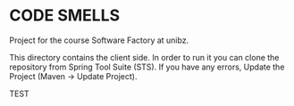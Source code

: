 # CODE SMELLS
Project for the course Software Factory at unibz.

This directory contains the client side.
In order to run it you can clone the repository from Spring Tool Suite (STS).
If you have any errors, Update the Project (Maven -> Update Project).      


TEST
